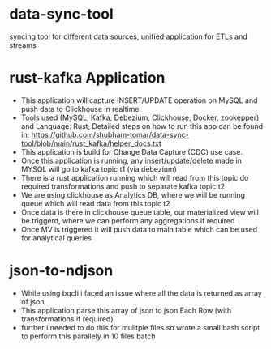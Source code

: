 # data-sync-tool
syncing tool for different data sources, unified application for ETLs and streams

# rust-kafka Application
- This application will capture INSERT/UPDATE operation on MySQL and push data to Clickhouse in realtime
- Tools used (MySQL, Kafka, Debezium, Clickhouse, Docker, zookepper) and Language: Rust, Detailed steps on
  how to run this app can be found in: https://github.com/shubham-tomar/data-sync-tool/blob/main/rust_kafka/helper_docs.txt
- This application is build for Change Data Capture (CDC) use case.
- Once this application is running, any insert/update/delete made in MYSQL will go to kafka topic t1 (via debezium) 
- There is a rust application running which will read from this topic do required transformations and push to separate kafka topic t2
- We are using clickhouse as Analytics DB, where we will be running queue which will read data from this topic t2
- Once data is there in clickhouse queue table, our materialized view will be triggerd, where we can perform any aggregations if required 
- Once MV is triggered it will push data to main table which can be used for analytical queries

# json-to-ndjson
- While using bqcli i faced an issue where all the data is returned as array of json
- This application parse this array of json to json Each Row (with transformations if required)
- further i needed to do this for mulitple files so wrote a small bash script to perform this parallely in 10 files batch
